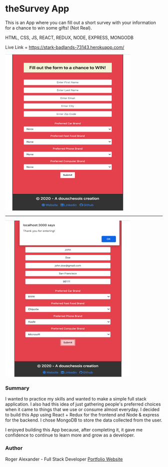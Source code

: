 # theSurvey App

This is an App where you can fill out a short survey with your information for a chance to win some gifts! (Not Real).

HTML, CSS, JS, REACT, REDUX, NODE, EXPRESS, MONGODB

Live Link = https://stark-badlands-73143.herokuapp.com/

<img src="images/img1.png" width="400" height="500" />
<hr />
<img src="images/img2.png" width="400" height="500" />

<h3>Summary</h3>

I wanted to practice my skills and wanted to make a simple full stack application. I also had this idea of just gathering people's preferred choices when it came to things that we use or consume almost everyday. I decided to build this App using React + Redux for the frontend and Node & express for the backend. I chose MongoDB to store the data collected from the user.

I enjoyed building this App because, after completing it, it gave me confidence to continue to learn more and grow as a developer.

<h3>Author</h3>

Roger Alexander - Full Stack Developer <a href="http://www.douschesois.com">Portfolio Website</a>
